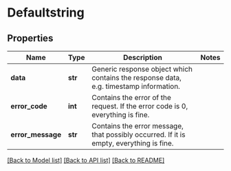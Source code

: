 # Defaultstring

## Properties
Name | Type | Description | Notes
------------ | ------------- | ------------- | -------------
**data** | **str** | Generic response object which contains the response data, e.g. timestamp information. | 
**error_code** | **int** | Contains the error of the request. If the error code is 0, everything is fine. | 
**error_message** | **str** | Contains the error message, that possibly occurred. If it is empty, everything is fine. | 

[[Back to Model list]](../README.md#documentation-for-models) [[Back to API list]](../README.md#documentation-for-api-endpoints) [[Back to README]](../README.md)


